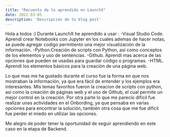 ```yaml
---
title: "Recuento de lo aprendido en LaunchX"
date: 2022-03-05
description: 'Descripción de tu blog post'
---
```


Hola a todos :)
Durante LaunchX he aprendido a usar :
-Visual Studio Code. Aprendí crear Notebooks con Jupyter en los cuales ademas de hacer notas, se puede agregar codigo permitiento una mejor visualización de la información.
-Python.Creación de scripts con Python, así como conceptos de los elementos y uso de sentencias.
-Github. Aprendí mas acerca de las opciones que pueden se usadas para guardar código o programas.
-HTML. Aprendi los elementos básicos para la creación de una página web.


Lo que mas me ha gustado durante el curso fue la forma en que nos mostraban la información, ya que era fácil de entender y los ejemplos era interesantes.
Mis temas favoritos fueron la creacion de scripts con python, asi como la creación de páginas web y el uso de Github, el cual permite un mejor control en la creación.
Por otra parte lo que me parecio difícil fue realizar unas actividades en el Onbording, ya que pensaba en varias opciones para encontrar la solución, también otra cosa que me fue difícil fue perder el miedo en utilizar las opciones.

Me alegro de poder tener la oportunidad de seguir aprendiendo en este caso en la etapa de Backend.
